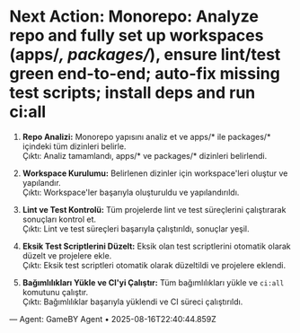 # Next Action: Monorepo: Analyze repo and fully set up workspaces (apps/*, packages/*), ensure lint/test green end-to-end; auto-fix missing test scripts; install deps and run ci:all

1. **Repo Analizi:** Monorepo yapısını analiz et ve apps/* ile packages/* içindeki tüm dizinleri belirle.  
   Çıktı: Analiz tamamlandı, apps/* ve packages/* dizinleri belirlendi.

2. **Workspace Kurulumu:** Belirlenen dizinler için workspace'leri oluştur ve yapılandır.  
   Çıktı: Workspace'ler başarıyla oluşturuldu ve yapılandırıldı.

3. **Lint ve Test Kontrolü:** Tüm projelerde lint ve test süreçlerini çalıştırarak sonuçları kontrol et.  
   Çıktı: Lint ve test süreçleri başarıyla çalıştırıldı, sonuçlar yeşil.

4. **Eksik Test Scriptlerini Düzelt:** Eksik olan test scriptlerini otomatik olarak düzelt ve projelere ekle.  
   Çıktı: Eksik test scriptleri otomatik olarak düzeltildi ve projelere eklendi.

5. **Bağımlılıkları Yükle ve CI'yi Çalıştır:** Tüm bağımlılıkları yükle ve `ci:all` komutunu çalıştır.  
   Çıktı: Bağımlılıklar başarıyla yüklendi ve CI süreci çalıştırıldı.

— Agent: GameBY Agent • 2025-08-16T22:40:44.859Z
